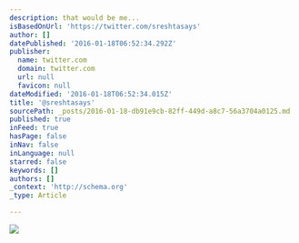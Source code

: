 ```yaml
---
description: that would be me...
isBasedOnUrl: 'https://twitter.com/sreshtasays'
author: []
datePublished: '2016-01-18T06:52:34.292Z'
publisher:
  name: twitter.com
  domain: twitter.com
  url: null
  favicon: null
dateModified: '2016-01-18T06:52:34.015Z'
title: '@sreshtasays'
sourcePath: _posts/2016-01-18-db91e9cb-82ff-449d-a8c7-56a3704a0125.md
published: true
inFeed: true
hasPage: false
inNav: false
inLanguage: null
starred: false
keywords: []
authors: []
_context: 'http://schema.org'
_type: Article

---
```

![](https://pbs.twimg.com/profile_images/567364189841149952/cWzaBozc.jpeg)